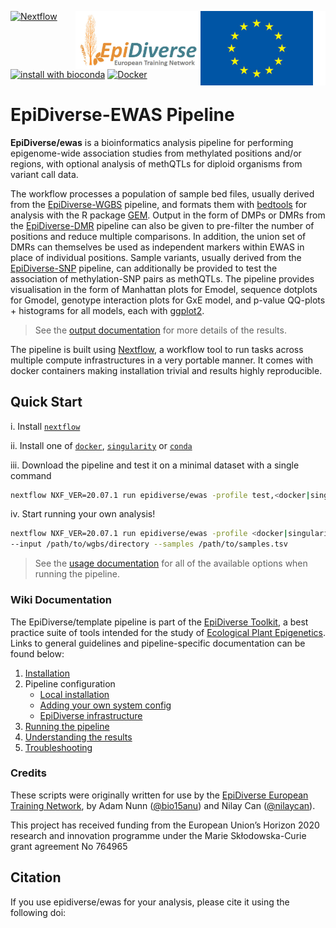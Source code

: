 [<img width="200" align="right" src="docs/images/euflagbetter.jpg">](https://ec.europa.eu/programmes/horizon2020/en)
[<img width="200" align="right" src="docs/images/epidiverse-logo.jpg">](https://epidiverse.eu)
[![Nextflow](https://img.shields.io/badge/nextflow-%E2%89%A519.09.0-brightgreen.svg)](https://www.nextflow.io/)
[![install with bioconda](https://img.shields.io/badge/install%20with-bioconda-brightgreen.svg)](http://bioconda.github.io/)
[![Docker](https://img.shields.io/docker/automated/epidiverse/ewas.svg)](https://hub.docker.com/r/epidiverse/ewas)

EpiDiverse-EWAS Pipeline
========================

**EpiDiverse/ewas** is a bioinformatics analysis pipeline for performing epigenome-wide association studies from methylated positions and/or regions, with optional analysis of methQTLs for diploid organisms from variant call data.

The workflow processes a population of sample bed files, usually derived from the [EpiDiverse-WGBS](https://github.org/epidiverse/wgbs) pipeline, and formats them with [bedtools](https://github.com/arq5x/bedtools2) for analysis with the R package [GEM](https://github.com/fastGEM/GEM). Output in the form of DMPs or DMRs from the [EpiDiverse-DMR](https://github.org/epidiverse/dmr) pipeline can also be given to pre-filter the number of positions and reduce multiple comparisons. In addition, the union set of DMRs can themselves be used as independent markers within EWAS in place of individual positions. Sample variants, usually derived from the [EpiDiverse-SNP](https://github.org/epidiverse/snp) pipeline, can additionally be provided to test the association of methylation-SNP pairs as methQTLs. The pipeline provides visualisation in the form of Manhattan plots for Emodel, sequence dotplots for Gmodel, genotype interaction plots for GxE model, and p-value QQ-plots + histograms for all models, each with [ggplot2](https://github.com/tidyverse/ggplot2).

> See the [output documentation](docs/output.md) for more details of the results.

The pipeline is built using [Nextflow](https://www.nextflow.io), a workflow tool to run tasks across multiple compute infrastructures in a very portable manner. It comes with docker containers making installation trivial and results highly reproducible.

## Quick Start

i. Install [`nextflow`](https://www.nextflow.io/)

ii. Install one of [`docker`](https://docs.docker.com/engine/installation/), [`singularity`](https://www.sylabs.io/guides/3.0/user-guide/) or [`conda`](https://conda.io/miniconda.html)

iii. Download the pipeline and test it on a minimal dataset with a single command

```bash
nextflow NXF_VER=20.07.1 run epidiverse/ewas -profile test,<docker|singularity|conda>
```

iv. Start running your own analysis!

```bash
nextflow NXF_VER=20.07.1 run epidiverse/ewas -profile <docker|singularity|conda> \
--input /path/to/wgbs/directory --samples /path/to/samples.tsv
```

> See the [usage documentation](docs/usage.md) for all of the available options when running the pipeline.

### Wiki Documentation

The EpiDiverse/template pipeline is part of the [EpiDiverse Toolkit](https://app.gitbook.com/@epidiverse/s/project/epidiverse-pipelines/overview), a best practice suite of tools intended for the study of [Ecological Plant Epigenetics](https://app.gitbook.com/@epidiverse/s/project/). Links to general guidelines and pipeline-specific documentation can be found below:

1. [Installation](https://app.gitbook.com/@epidiverse/s/project/epidiverse-pipelines/installation)
2. Pipeline configuration
    * [Local installation](https://app.gitbook.com/@epidiverse/s/project/epidiverse-pipelines/installation#2-install-the-pipeline)
    * [Adding your own system config](https://app.gitbook.com/@epidiverse/s/project/epidiverse-pipelines/installation#3-pipeline-configuration)
    * [EpiDiverse infrastructure](https://app.gitbook.com/@epidiverse/s/project/epidiverse-pipelines/installation#appendices)
3. [Running the pipeline](docs/usage.md)
4. [Understanding the results](docs/output.md)
5. [Troubleshooting](https://app.gitbook.com/@epidiverse/s/project/epidiverse-pipelines/troubleshooting)

### Credits

These scripts were originally written for use by the [EpiDiverse European Training Network](https://epidiverse.eu/), by Adam Nunn ([@bio15anu](https://github.com/bio15anu)) and Nilay Can ([@nilaycan](https://github.com/nilaycan)).

This project has received funding from the European Union’s Horizon 2020 research and innovation
programme under the Marie Skłodowska-Curie grant agreement No 764965

## Citation

If you use epidiverse/ewas for your analysis, please cite it using the following doi: <placeholder>
